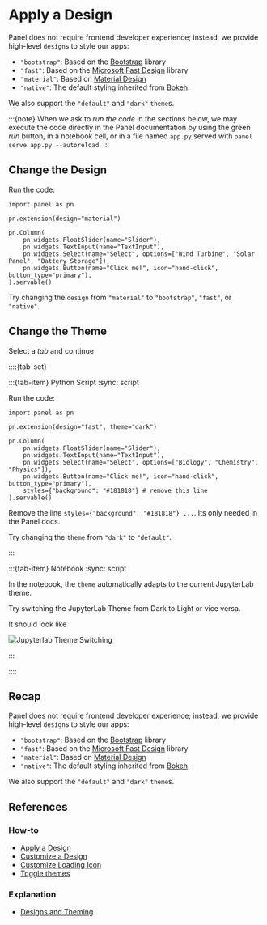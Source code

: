 # Apply a Design

Panel does not require frontend developer experience; instead, we provide high-level `design`s to style our apps:

- `"bootstrap"`: Based on the [Bootstrap](https://getbootstrap.com/) library
- `"fast"`: Based on the [Microsoft Fast Design](https://www.fast.design/) library
- `"material"`: Based on [Material Design](https://m3.material.io/)
- `"native"`: The default styling inherited from [Bokeh](https://bokeh.org/).

We also support the `"default"` and `"dark"` `theme`s.

:::{note}
When we ask to *run the code* in the sections below, we may execute the code directly in the Panel documentation by using the green *run* button, in a notebook cell, or in a file named `app.py` served with `panel serve app.py --autoreload`.
:::

## Change the Design

Run the code:

```{pyodide}
import panel as pn

pn.extension(design="material")

pn.Column(
    pn.widgets.FloatSlider(name="Slider"),
    pn.widgets.TextInput(name="TextInput"),
    pn.widgets.Select(name="Select", options=["Wind Turbine", "Solar Panel", "Battery Storage"]),
    pn.widgets.Button(name="Click me!", icon="hand-click", button_type="primary"),
).servable()
```

Try changing the `design` from `"material"` to `"bootstrap"`, `"fast"`, or `"native"`.

## Change the Theme

Select a *tab* and continue

::::{tab-set}

:::{tab-item} Python Script
:sync: script

Run the code:

```{pyodide}
import panel as pn

pn.extension(design="fast", theme="dark")

pn.Column(
    pn.widgets.FloatSlider(name="Slider"),
    pn.widgets.TextInput(name="TextInput"),
    pn.widgets.Select(name="Select", options=["Biology", "Chemistry", "Physics"]),
    pn.widgets.Button(name="Click me!", icon="hand-click", button_type="primary"),
    styles={"background": "#181818"} # remove this line
).servable()
```

Remove the line `styles={"background": "#181818"} ...`. Its only needed in the Panel docs.

Try changing the `theme` from `"dark"` to `"default"`.

:::

:::{tab-item} Notebook
:sync: script

In the notebook, the `theme` automatically adapts to the current JupyterLab theme.

Try switching the JupyterLab Theme from Dark to Light or vice versa.

It should look like

![Jupyterlab Theme Switching](https://assets.holoviz.org/panel/tutorials/jupyterlab_theme_support.gif)

:::

::::

## Recap

Panel does not require frontend developer experience; instead, we provide high-level `design`s to style our apps:

- `"bootstrap"`: Based on the [Bootstrap](https://getbootstrap.com/) library
- `"fast"`: Based on the [Microsoft Fast Design](https://www.fast.design/) library
- `"material"`: Based on [Material Design](https://m3.material.io/)
- `"native"`: The default styling inherited from [Bokeh](https://bokeh.org/).

We also support the `"default"` and `"dark"` `theme`s.

## References

### How-to

- [Apply a Design](../../how_to/styling/design.md)
- [Customize a Design](../../how_to/styling/design_variables.md)
- [Customize Loading Icon](../../how_to/styling/load_icon.md)
- [Toggle themes](../../how_to/styling/themes.md)

### Explanation

- [Designs and Theming](../../explanation/styling/design.md)
